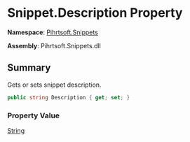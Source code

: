# Snippet\.Description Property

**Namespace**: [Pihrtsoft.Snippets](../../README.md)

**Assembly**: Pihrtsoft\.Snippets\.dll

## Summary

Gets or sets snippet description\.

```csharp
public string Description { get; set; }
```

### Property Value

[String](https://docs.microsoft.com/en-us/dotnet/api/system.string)

